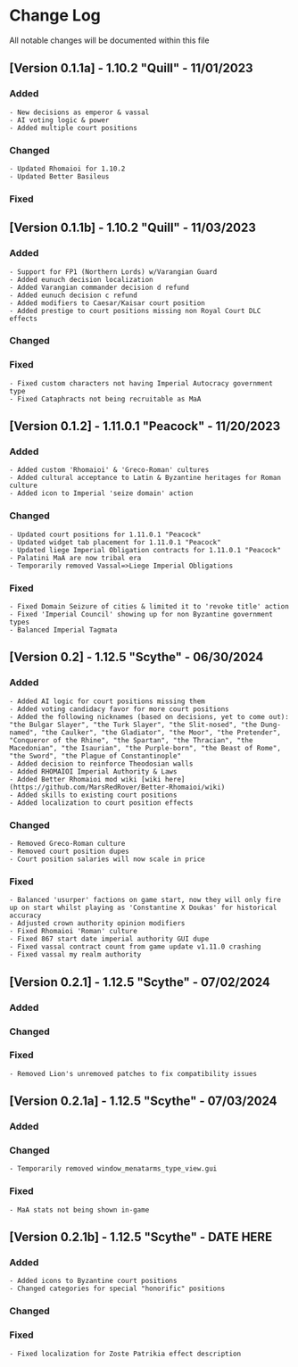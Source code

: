 # Change Log
All notable changes will be documented within this file

## [Version 0.1.1a] - 1.10.2 "Quill" - 11/01/2023

### Added
	- New decisions as emperor & vassal
	- AI voting logic & power
	- Added multiple court positions
	
### Changed
	- Updated Rhomaioi for 1.10.2
	- Updated Better Basileus 
	
### Fixed
	
## [Version 0.1.1b] - 1.10.2 "Quill" - 11/03/2023

### Added
	- Support for FP1 (Northern Lords) w/Varangian Guard
	- Added eunuch decision localization
	- Added Varangian commander decision d refund
	- Added eunuch decision c refund
	- Added modifiers to Caesar/Kaisar court position
	- Added prestige to court positions missing non Royal Court DLC effects
### Changed

### Fixed
	- Fixed custom characters not having Imperial Autocracy government type
	- Fixed Cataphracts not being recruitable as MaA

## [Version 0.1.2] - 1.11.0.1 "Peacock" - 11/20/2023

### Added
	- Added custom 'Rhomaioi' & 'Greco-Roman' cultures
	- Added cultural acceptance to Latin & Byzantine heritages for Roman culture
	- Added icon to Imperial 'seize domain' action
### Changed
	- Updated court positions for 1.11.0.1 "Peacock"
	- Updated widget tab placement for 1.11.0.1 "Peacock"
	- Updated liege Imperial Obligation contracts for 1.11.0.1 "Peacock"
	- Palatini MaA are now tribal era
	- Temporarily removed Vassal=>Liege Imperial Obligations
### Fixed
	- Fixed Domain Seizure of cities & limited it to 'revoke title' action
	- Fixed 'Imperial Council' showing up for non Byzantine government types
	- Balanced Imperial Tagmata

## [Version 0.2] - 1.12.5 "Scythe" - 06/30/2024

### Added
	- Added AI logic for court positions missing them
	- Added voting candidacy favor for more court positions
	- Added the following nicknames (based on decisions, yet to come out): "the Bulgar Slayer", "the Turk Slayer", "the Slit-nosed", "the Dung-named", "the Caulker", "the Gladiator", "the Moor", "the Pretender", "Conqueror of the Rhine", "the Spartan", "the Thracian", "the Macedonian", "the Isaurian", "the Purple-born", "the Beast of Rome", "the Sword", "the Plague of Constantinople"
	- Added decision to reinforce Theodosian walls
	- Added RHOMAIOI Imperial Authority & Laws
	- Added Better Rhomaioi mod wiki [wiki here](https://github.com/MarsRedRover/Better-Rhomaioi/wiki)
	- Added skills to existing court positions
	- Added localization to court position effects
	
### Changed
	- Removed Greco-Roman culture
	- Removed court position dupes
	- Court position salaries will now scale in price
	
### Fixed
	- Balanced 'usurper' factions on game start, now they will only fire up on start whilst playing as 'Constantine X Doukas' for historical accuracy
	- Adjusted crown authority opinion modifiers
	- Fixed Rhomaioi 'Roman' culture
	- Fixed 867 start date imperial authority GUI dupe
	- Fixed vassal contract count from game update v1.11.0 crashing
	- Fixed vassal my realm authority
	
## [Version 0.2.1] - 1.12.5 "Scythe" - 07/02/2024

### Added

### Changed

### Fixed
	- Removed Lion's unremoved patches to fix compatibility issues

## [Version 0.2.1a] - 1.12.5 "Scythe" - 07/03/2024

### Added

### Changed
	- Temporarily removed window_menatarms_type_view.gui

### Fixed
	- MaA stats not being shown in-game

## [Version 0.2.1b] - 1.12.5 "Scythe" - DATE HERE

### Added
	- Added icons to Byzantine court positions
	- Changed categories for special "honorific" positions

### Changed

### Fixed
	- Fixed localization for Zoste Patrikia effect description